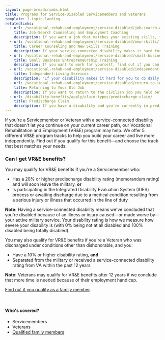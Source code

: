 ```yaml
---
layout: page-breadcrumbs.html
title: Programs for Service-Disabled Servicemembers and Veterans
template: 1-topic-landing
relatedlinks:
  - url: /vocational-rehab-and-employment/service-disabled/job-search-and-counseling/
    title: Job-Search Counseling and Employment Coaching
    description: If you want a job that matches your existing skills, find out if you can get help looking for a job and settling into your new workplace.
  - url: /vocational-rehab-and-employment/service-disabled/new-skills/
    title: Career Counseling and New Skills Training
    description: If your service-connected disability makes it hard for you to work in your current field, find out if you can get counseling and training to help you move into a field that better suits your abilities.
  - url: /vocational-rehab-and-employment/service-disabled/small-business-training/
    title: Small Business Entrepreneurship Training
    description: If you want to work for yourself, find out if you can get help starting your own business.
  - url: /vocational-rehab-and-employment/service-disabled/independent-living/
    title: Independent-Living Services
    description: "If your disability makes it hard for you to do daily activities (like bathing, dressing, or getting around), find out if you can get help to live more independently while you look for work."
  - url: /vocational-rehab-and-employment/service-disabled/return-to-job/
    title: Returning to Your Old Job
    description: If you want to return to the civilian job you held before activating, you have the right to do so. Find out if you can get help with this process.
  - url: /disability-benefits/apply/claim-types/predischarge-claim/
    title: Predischarge Claim
    description: If you have a disability and you're currently in predischarge status, file a claim to help speed up the claim decision process.
---
```


<div class="va-introtext">

If you're a Servicemember or Veteran with a service-connected disability that doesn't let you continue on your current career path, our Vocational Rehabilitation and Employment (VR&amp;E) program may help. We offer 5 different VR&amp;E program tracks to help you build your career and live more independently. Find out if you qualify for this benefit—and choose the track that best matches your needs.

</div>

<div class="feature" markdown="1">

### Can I get VR&amp;E benefits?

You may qualify for VR&amp;E benefits if you're a Servicemember who:

- Has a 20% or higher predischarge disability rating (memorandum rating) and will soon leave the military, **or**
- Is participating in the Integrated Disability Evaluation System (IDES) process or awaiting discharge due to a medical condition resulting from a serious injury or illness that occurred in the line of duty

**Note:** Having a service-connected disability means we've concluded that you're disabled because of an illness or injury caused—or made worse by—your active military service. Your disability rating is how we measure how severe your disability is (with 0% being not at all disabled and 100% disabled being totally disabled). 


You may also qualify for VR&amp;E benefits if you're a Veteran who was discharged under conditions other than dishonorable, and you:
- Have a 10% or higher disability rating, **and**
- Separated from the military or received a service-connected disability rating from VA within the past 12 years

**Note:** Veterans may qualify for VR&amp;E benefits after 12 years if we conclude that more time is needed because of their employment handicap.

[Find out if you qualify as a family member](/vocational-rehab-and-employment/family-members/).

<br>

#### Who's covered?

- Servicemembers
- Veterans
- [Qualified family members](/vocational-rehab-and-employment/family-members/)

</div>
